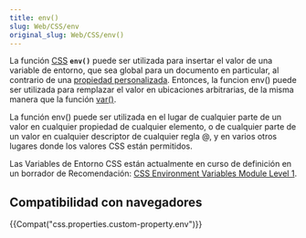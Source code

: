 ```yaml
---
title: env()
slug: Web/CSS/env
original_slug: Web/CSS/env()
---
```


La función [CSS](/es/docs/Web/CSS) **`env()`** puede ser utilizada para insertar el valor de una variable de entorno, que sea global para un documento en particular, al contrario de una [propiedad personalizada](/es/docs/Web/CSS/--_). Entonces, la funcion env() puede ser utilizada para remplazar el valor en ubicaciones arbitrarias, de la misma manera que la función [var()](/es/docs/Web/CSS/var).

La función env() puede ser utilizada en el lugar de cualquier parte de un valor en cualquier propiedad de cualquier elemento, o de cualquier parte de un valor en cualquier descriptor de cualquier regla @, y en varios otros lugares donde los valores CSS están permitidos.

Las Variables de Entorno CSS están actualmente en curso de definición en un borrador de Recomendación: [CSS Environment Variables Module Level 1](https://drafts.csswg.org/css-env-1/).

## Compatibilidad con navegadores

{{Compat("css.properties.custom-property.env")}}
